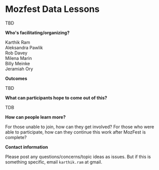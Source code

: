 # Mozfest Data Lessons

TBD

__Who's facilitating/organizing?__

Karthik Ram  
Aleksandra Pawlik  
Rob Davey  
Milena Marin  
Billy Meinke  
Jeramiah Ory

__Outcomes__

TBD

__What can participants hope to come out of this?__

TDB

__How can people learn more?__

For those unable to join, how can they get involved? For those who were able to participate, how can they continue this work after MozFest is complete?

__Contact information__

Please post any questions/concerns/topic ideas as issues. But if this is something specific, email `karthik.ram` at gmail.